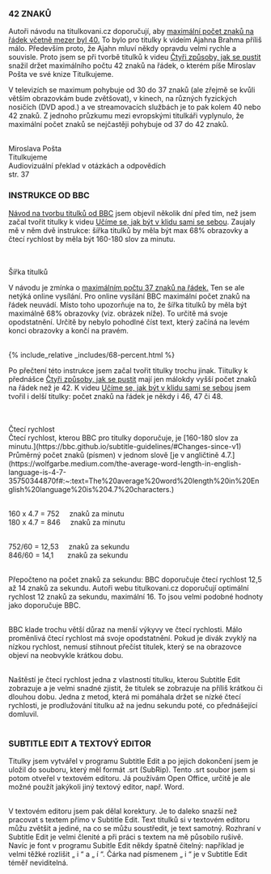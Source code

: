 ### 42 ZNAKŮ

Autoři návodu na titulkovani.cz doporučují, aby [maximální počet znaků na řádek včetně mezer byl 40.](https://www.titulkovani.cz/o-titulkovani/index.php?t=sirka-titulku) To bylo pro titulky k videím Ajahna Brahma příliš málo. Především proto, že Ajahn mluví někdy opravdu velmi rychle a souvisle. Proto jsem se při tvorbě titulků k videu [Čtyři způsoby, jak se pustit](https://www.youtube.com/watch?v=pkH7Qick84E) snažil držet maximálního počtu 42 znaků na řádek, o kterém píše Miroslav Pošta ve své knize Titulkujeme.

<div class="citace">
V televizích se maximum pohybuje od 30 do 37 znaků (ale zřejmě se kvůli větším obrazovkám bude zvětšovat),  v kinech, na různých fyzických nosičích (DVD apod.) a ve streamovacích službách je to pak kolem 40 nebo 42 znaků. Z jednoho průzkumu mezi evropskými titulkáři vyplynulo, že maximální počet znaků se nejčastěji pohybuje od 37 do 42 znaků. <br><br>

Miroslava Pošta<br>
Titulkujeme<br>
Audiovizuální překlad v otázkách a odpovědích<br>
str. 37

</div>

### INSTRUKCE OD BBC

[Návod na tvorbu titulků od BBC](https://bbc.github.io/subtitle-guidelines/) jsem objevil několik dní před tím, než jsem začal tvořit titulky k videu [Učíme se, jak být v klidu sami se sebou](https://www.youtube.com/watch?v=VCR0GOzAKoE&t=3s). Zaujaly mě v něm dvě instrukce: šířka titulků by měla být max 68% obrazovky a čtecí rychlost by měla být 160-180 slov za minutu. <br><br><br>

<div class="underline">Šířka titulků</div>

V návodu je zmínka o [maximálním počtu 37 znaků na řádek.](https://bbc.github.io/subtitle-guidelines/#Line-length) Ten se ale netýká online vysílání. Pro online vysílání BBC maximální počet znaků na řádek neuvádí. Místo toho upozorňuje na to, že šířka titulků by měla být maximálně 68% obrazovky (viz. obrázek níže). To určitě má svoje opodstatnění. Určitě by nebylo pohodlné číst text, který začíná na levém konci obrazovky a končí na pravém.<br><br>

{% include_relative _includes/68-percent.html %}

Po přečtení této instrukce jsem začal tvořit titulky trochu jinak. Tiitulky k přednášce [Čtyři způsoby, jak se pustit](https://www.youtube.com/watch?v=pkH7Qick84E) mají jen málokdy vyšší počet znaků na řádek než je 42. K videu [Učíme se, jak být v klidu sami se sebou](https://www.youtube.com/watch?v=VCR0GOzAKoE&t=3s) jsem tvořil i delší titulky: počet znaků na řádek je někdy i 46, 47 či 48.
<br><br><br>

<div class="underline">Čtecí rychlost</div>
Čtecí rychlost, kterou BBC pro titulky doporučuje, je [160-180 slov za minutu.](https://bbc.github.io/subtitle-guidelines/#Changes-since-v1) Průměrný počet znaků (písmen) v jednom slově [je v angličtině 4.7.](https://wolfgarbe.medium.com/the-average-word-length-in-english-language-is-4-7-35750344870f#:~:text=The%20average%20word%20length%20in%20English%20language%20is%204.7%20characters.) <br><br>

160 x 4.7 = 752 &nbsp; &nbsp; <span> </span> znaků za minutu<br>
180 x 4.7 = 846 &nbsp; &nbsp; znaků za minutu<br><br>

752/60 = 12,53 &nbsp; &nbsp; znaků za sekundu<br>
846/60 = 14,1 &nbsp; &nbsp; &nbsp; znaků za sekundu<br><br>

Přepočteno na počet znaků za sekundu: BBC doporučuje čtecí rychlost 12,5 až 14 znaků za sekundu. Autoři webu titulkovani.cz doporučují optimální rychlost 12 znaků za sekundu, maximální 16. To jsou velmi podobné hodnoty jako doporučuje BBC. <br><br>

BBC klade trochu větší důraz na menší výkyvy ve čtecí rychlosti. Málo proměnlivá čtecí rychlost má svoje opodstatnění. Pokud je divák zvyklý na nízkou rychlost, nemusí stihnout přečíst titulek, který se na obrazovce objeví na neobvykle krátkou dobu. <br><br>

Naštěstí je čtecí rychlost jedna z vlastností titulku, kterou Subtitle Edit zobrazuje a je velmi snadné zjistit, že titulek se zobrazuje na příliš krátkou či dlouhou dobu. Jedna z metod, která mi pomáhala držet se nízké čtecí rychlosti, je prodlužování titulku až na jednu sekundu poté, co přednášející domluvil. <br><br>

### SUBTITLE EDIT A TEXTOVÝ EDITOR

Titulky jsem vytvářel v programu Subtitle Edit a po jejich dokončení jsem je uložil do souboru, který měl formát .srt (SubRip). Tento .srt soubor jsem si potom otveřel v textovém editoru. Já používám Open Office, určitě je ale možné použít jakýkoli jiný textový editor, např. Word.<br><br>

V textovém editoru jsem pak dělal korektury. Je to daleko snazší než pracovat s textem přímo v Subtitle Edit. Text titulků si v textovém editoru můžu zvětšit a jediné, na co se můžu soustředit, je text samotný. Rozhraní v Subtitle Edit je velmi členité a při práci s textem na mě působilo rušivě. Navíc je font v programu Subitle Edit někdy špatně čitelný: například je velmi těžké rozlišit „ i “ a „ í “. Čárka nad písmenem „ i “ je v Subtitle Edit téměř neviditelná.
